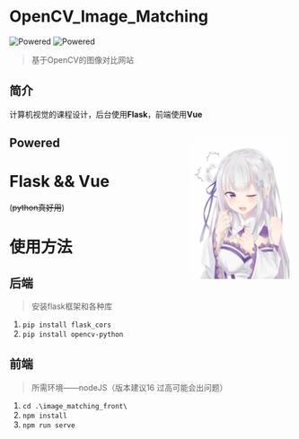 # OpenCV_Image_Matching
![Powered](https://img.shields.io/badge/Powered-Flask-yellow) 
![Powered](https://img.shields.io/badge/Powered-Vue-green) 

> 基于OpenCV的图像对比网站

## 简介

计算机视觉的课程设计，后台使用**Flask**，前端使用**Vue**

## Powered<img src="assets/e.jpg" width=35% align=right hspace="5" vspace="5"/>

# Flask && Vue
(~~python真好用~~)

# 使用方法
## 后端
> 安装flask框架和各种库
1. `pip install flask_cors`
2. `pip install opencv-python`

## 前端
> 所需环境——nodeJS（版本建议16 过高可能会出问题）
1. `cd .\image_matching_front\`
2. `npm install`
3. `npm run serve`